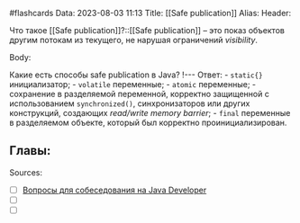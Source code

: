 #flashcards
Data: 2023-08-03 11:13
Title: [[Safe publication]]
Alias:
Header:

Что такое [[Safe publication]]?::[[Safe publication]] – это показ объектов другим потокам из текущего, не нарушая ограничений _visibility_.
<!--SR:!2023-10-27,1,130-->


Body:

Какие есть способы safe publication в Java?
!---
Ответ:
	- `static{}` инициализатор;
	- `volatile` переменные;
	- `atomic` переменные;
	- сохранение в разделяемой переменной, корректно защищенной с использованием `synchronized()`, синхронизаторов или других конструкций, создающих _read/write memory barrier_;
	- `final` переменные в разделяемом объекте, который был корректно проинициализирован.
<!--SR:!2023-10-30,10,210-->




Главы:
-


Sources:
- [ ] [Вопросы для собеседования на Java Developer](https://github.com/enhorse/java-interview/blob/master/README.md#%D0%9E%D0%9E%D0%9F)
- [ ] []()
- [ ] []()
